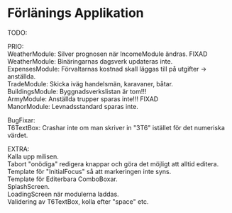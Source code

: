 # Förlänings Applikation

TODO:  
  
PRIO:  
WeatherModule: Silver prognosen när IncomeModule ändras. FIXAD  
WeatherModule: Binäringarnas dagsverk updateras inte.  
ExpensesModule: Förvaltarnas kostnad skall läggas till på utgifter -> anställda.  
TradeModule: Skicka iväg handelsmän, karavaner, båtar.  
BuildingsModule: Byggnadsverkslistan är tom!!!  
ArmyModule: Anställda trupper sparas inte!!! FIXAD  
ManorModule: Levnadsstandard sparas inte.  
  
BugFixar:  
T6TextBox: Crashar inte om man skriver in "3T6" istället för det numeriska värdet.  
  
  
EXTRA:  
Kalla upp milisen.  
Tabort "onödiga" redigera knappar och göra det möjligt att alltid editera.  
Template för "InitialFocus" så att markeringen inte syns.  
Template för Editerbara ComboBoxar.  
SplashScreen.  
LoadingScreen när modulerna laddas.  
Validering av T6TextBox, kolla efter "space" etc.  
